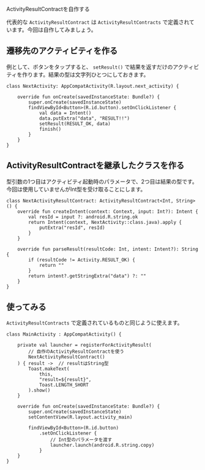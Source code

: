 ActivityResultContractを自作する

代表的な `ActivityResultContract` は `ActivityResultContracts` で定義されています。今回は自作してみましょう。

## 遷移先のアクティビティを作る

例として、ボタンをタップすると、 `setResult()` で結果を返すだけのアクティビティを作ります。結果の型は文字列ひとつにしておきます。

```
class NextActivity: AppCompatActivity(R.layout.next_activity) {

    override fun onCreate(savedInstanceState: Bundle?) {
        super.onCreate(savedInstanceState)
        findViewById<Button>(R.id.button).setOnClickListener {
            val data = Intent()
            data.putExtra("data", "RESULT!!")
            setResult(RESULT_OK, data)
            finish()
        }
    }
}
```

## ActivityResultContractを継承したクラスを作る

型引数の1つ目はアクティビティ起動時のパラメータで、2つ目は結果の型です。今回は使用していませんがInt型を受け取ることにします。

```
class NextActivityResultContract: ActivityResultContract<Int, String>() {
    override fun createIntent(context: Context, input: Int?): Intent {
        val resId = input ?: android.R.string.ok
        return Intent(context, NextActivity::class.java).apply {
            putExtra("resId", resId)
        }
    }

    override fun parseResult(resultCode: Int, intent: Intent?): String {
        if (resultCode != Activity.RESULT_OK) {
            return ""
        }
        return intent?.getStringExtra("data") ?: ""
    }
}
```

## 使ってみる

`ActivityResultContracts` で定義されているものと同じように使えます。

```
class MainActivity : AppCompatActivity() {

    private val launcher = registerForActivityResult(
        // 自作のActivityResultContractを使う
        NextActivityResultContract()
    ) { result ->  // resultはString型
        Toast.makeText(
            this,
            "result=${result}",
            Toast.LENGTH_SHORT
        ).show()
    }

    override fun onCreate(savedInstanceState: Bundle?) {
        super.onCreate(savedInstanceState)
        setContentView(R.layout.activity_main)

        findViewById<Button>(R.id.button)
            .setOnClickListener {
                // Int型のパラメータを渡す
                launcher.launch(android.R.string.copy)
            }
    }
}
```

